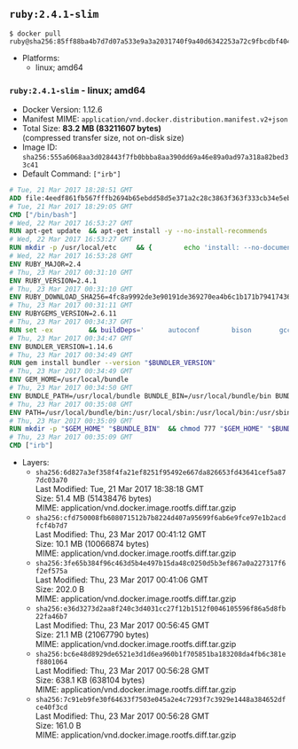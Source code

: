 ## `ruby:2.4.1-slim`

```console
$ docker pull ruby@sha256:85ff88ba4b7d7d07a533e9a3a2031740f9a40d6342253a72c9fbcdbf404f04d9
```

-	Platforms:
	-	linux; amd64

### `ruby:2.4.1-slim` - linux; amd64

-	Docker Version: 1.12.6
-	Manifest MIME: `application/vnd.docker.distribution.manifest.v2+json`
-	Total Size: **83.2 MB (83211607 bytes)**  
	(compressed transfer size, not on-disk size)
-	Image ID: `sha256:555a6068aa3d028443f7fb0bbba8aa390dd69a46e89a0ad97a318a82bed33c41`
-	Default Command: `["irb"]`

```dockerfile
# Tue, 21 Mar 2017 18:28:51 GMT
ADD file:4eedf861fb567fffb2694b65ebdd58d5e371a2c28c3863f363f333cb34e5eb7b in / 
# Tue, 21 Mar 2017 18:29:05 GMT
CMD ["/bin/bash"]
# Wed, 22 Mar 2017 16:53:27 GMT
RUN apt-get update 	&& apt-get install -y --no-install-recommends 		bzip2 		ca-certificates 		libffi-dev 		libgdbm3 		libssl-dev 		libyaml-dev 		procps 		zlib1g-dev 	&& rm -rf /var/lib/apt/lists/*
# Wed, 22 Mar 2017 16:53:27 GMT
RUN mkdir -p /usr/local/etc 	&& { 		echo 'install: --no-document'; 		echo 'update: --no-document'; 	} >> /usr/local/etc/gemrc
# Wed, 22 Mar 2017 16:53:28 GMT
ENV RUBY_MAJOR=2.4
# Thu, 23 Mar 2017 00:31:10 GMT
ENV RUBY_VERSION=2.4.1
# Thu, 23 Mar 2017 00:31:10 GMT
ENV RUBY_DOWNLOAD_SHA256=4fc8a9992de3e90191de369270ea4b6c1b171b7941743614cc50822ddc1fe654
# Thu, 23 Mar 2017 00:31:11 GMT
ENV RUBYGEMS_VERSION=2.6.11
# Thu, 23 Mar 2017 00:34:37 GMT
RUN set -ex 		&& buildDeps=' 		autoconf 		bison 		gcc 		libbz2-dev 		libgdbm-dev 		libglib2.0-dev 		libncurses-dev 		libreadline-dev 		libxml2-dev 		libxslt-dev 		make 		ruby 		wget 		xz-utils 	' 	&& apt-get update 	&& apt-get install -y --no-install-recommends $buildDeps 	&& rm -rf /var/lib/apt/lists/* 		&& wget -O ruby.tar.xz "https://cache.ruby-lang.org/pub/ruby/${RUBY_MAJOR%-rc}/ruby-$RUBY_VERSION.tar.xz" 	&& echo "$RUBY_DOWNLOAD_SHA256 *ruby.tar.xz" | sha256sum -c - 		&& mkdir -p /usr/src/ruby 	&& tar -xJf ruby.tar.xz -C /usr/src/ruby --strip-components=1 	&& rm ruby.tar.xz 		&& cd /usr/src/ruby 		&& { 		echo '#define ENABLE_PATH_CHECK 0'; 		echo; 		cat file.c; 	} > file.c.new 	&& mv file.c.new file.c 		&& autoconf 	&& ./configure --disable-install-doc --enable-shared 	&& make -j"$(nproc)" 	&& make install 		&& apt-get purge -y --auto-remove $buildDeps 	&& cd / 	&& rm -r /usr/src/ruby 		&& gem update --system "$RUBYGEMS_VERSION"
# Thu, 23 Mar 2017 00:34:47 GMT
ENV BUNDLER_VERSION=1.14.6
# Thu, 23 Mar 2017 00:34:49 GMT
RUN gem install bundler --version "$BUNDLER_VERSION"
# Thu, 23 Mar 2017 00:34:49 GMT
ENV GEM_HOME=/usr/local/bundle
# Thu, 23 Mar 2017 00:34:50 GMT
ENV BUNDLE_PATH=/usr/local/bundle BUNDLE_BIN=/usr/local/bundle/bin BUNDLE_SILENCE_ROOT_WARNING=1 BUNDLE_APP_CONFIG=/usr/local/bundle
# Thu, 23 Mar 2017 00:35:08 GMT
ENV PATH=/usr/local/bundle/bin:/usr/local/sbin:/usr/local/bin:/usr/sbin:/usr/bin:/sbin:/bin
# Thu, 23 Mar 2017 00:35:09 GMT
RUN mkdir -p "$GEM_HOME" "$BUNDLE_BIN" 	&& chmod 777 "$GEM_HOME" "$BUNDLE_BIN"
# Thu, 23 Mar 2017 00:35:09 GMT
CMD ["irb"]
```

-	Layers:
	-	`sha256:6d827a3ef358f4fa21ef8251f95492e667da826653fd43641cef5a877dc03a70`  
		Last Modified: Tue, 21 Mar 2017 18:38:18 GMT  
		Size: 51.4 MB (51438476 bytes)  
		MIME: application/vnd.docker.image.rootfs.diff.tar.gzip
	-	`sha256:cfd750008fb608071512b7b8224d407a95699f6ab6e9fce97e1b2acdfcf4b7d7`  
		Last Modified: Thu, 23 Mar 2017 00:41:12 GMT  
		Size: 10.1 MB (10066874 bytes)  
		MIME: application/vnd.docker.image.rootfs.diff.tar.gzip
	-	`sha256:3fe65b384f96c463d5b4e497b15da48c0250d5b3ef867a0a227317f6f2ef575a`  
		Last Modified: Thu, 23 Mar 2017 00:41:06 GMT  
		Size: 202.0 B  
		MIME: application/vnd.docker.image.rootfs.diff.tar.gzip
	-	`sha256:e36d3273d2aa8f240c3d4031cc27f12b1512f0046105596f86a5d8fb22fa46b7`  
		Last Modified: Thu, 23 Mar 2017 00:56:45 GMT  
		Size: 21.1 MB (21067790 bytes)  
		MIME: application/vnd.docker.image.rootfs.diff.tar.gzip
	-	`sha256:bc6e48d8929de6521e3d1d6ea960b1f705851ba183208da4fb6c381ef8801064`  
		Last Modified: Thu, 23 Mar 2017 00:56:28 GMT  
		Size: 638.1 KB (638104 bytes)  
		MIME: application/vnd.docker.image.rootfs.diff.tar.gzip
	-	`sha256:7c91eb9fe30f64633f7503e045a2e4c7293f7c3929e1448a384652dfce40f3cd`  
		Last Modified: Thu, 23 Mar 2017 00:56:28 GMT  
		Size: 161.0 B  
		MIME: application/vnd.docker.image.rootfs.diff.tar.gzip
